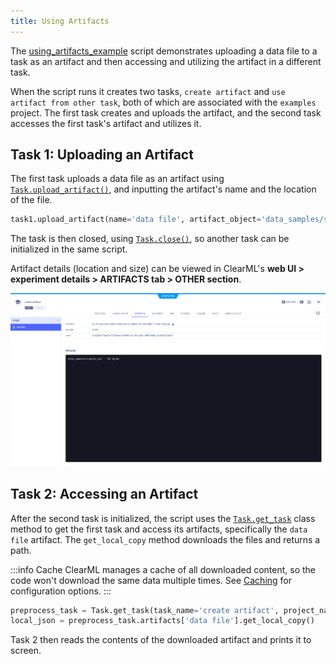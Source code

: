 ```yaml
---
title: Using Artifacts
---
```


The [using_artifacts_example](https://github.com/allegroai/clearml/blob/master/examples/reporting/using_artifacts_example.py) 
script demonstrates uploading a data file to a task as an artifact and then accessing and utilizing the artifact in a different task.

When the script runs it creates two tasks, `create artifact` and `use artifact from other task`, both of which are associated 
with the `examples` project. The first task creates and uploads the artifact, and the second task accesses the first task's 
artifact and utilizes it. 

## Task 1: Uploading an Artifact 

The first task uploads a data file as an artifact using [`Task.upload_artifact()`](../../references/sdk/task.md#upload_artifact), 
and inputting the artifact's name and the location of the file.

```python
task1.upload_artifact(name='data file', artifact_object='data_samples/sample.json')
```

The task is then closed, using [`Task.close()`](../../references/sdk/task.md#close), so another task can be 
initialized in the same script. 

Artifact details (location and size) can be viewed in ClearML's **web UI > experiment details > ARTIFACTS tab > OTHER section**. 

![Artifacts in WebApp](../../img/examples_using_artifacts_1.png)

## Task 2: Accessing an Artifact

After the second task is initialized, the script uses the [`Task.get_task`](../../references/sdk/task.md#taskget_task) 
class method to get the first task and access its artifacts, specifically the `data file` artifact. The `get_local_copy` 
method downloads the files and returns a path. 

:::info Cache
ClearML manages a cache of all downloaded content, so the code won't download the 
same data multiple times. See [Caching](../../integrations/storage.md#caching) for configuration options.
:::

```python
preprocess_task = Task.get_task(task_name='create artifact', project_name='examples')
local_json = preprocess_task.artifacts['data file'].get_local_copy()
```

Task 2 then reads the contents of the downloaded artifact and prints it to screen.



